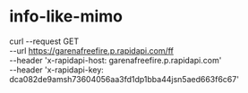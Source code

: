 # info-like-mimo
curl --request GET \
	--url https://garenafreefire.p.rapidapi.com/ff \
	--header 'x-rapidapi-host: garenafreefire.p.rapidapi.com' \
	--header 'x-rapidapi-key: dca082de9amsh73604056aa3fd1dp1bba44jsn5aed663f6c67'
